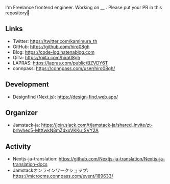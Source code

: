 I'm Freelance frontend engineer. Working on __ . Please put your PR in this repository:rocket:
## Links
- Twitter: https://twitter.com/kamimura_th
- GitHub: https://github.com/hiro08gh
- Blog: https://code-log.hatenablog.com
- Qiita: https://qiita.com/hiro08gh
- LAPRAS: https://lapras.com/public/BZVDY6T
- connpass: https://connpass.com/user/hiro08gh/

## Development
- Designfind (Next.js): https://design-find.web.app/

## Organizer
- Jamstack-ja: https://join.slack.com/t/jamstack-ja/shared_invite/zt-brhvhec5-MtXwkN8mZdxxVKKu_SVY2A

## Activity
- Nextjs-ja-translation: https://github.com/Nextjs-ja-translation/Nextjs-ja-translation-docs
- Jamstackオンラインワークショップ: https://microcms.connpass.com/event/189633/
